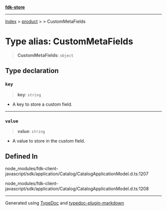 [**fdk-store**](../../../README.md)
***

[Index](../../../API.md) > [product](../../README.md) > [<internal>](../README.md) > CustomMetaFields

# Type alias: CustomMetaFields

> **CustomMetaFields**: `object`

## Type declaration

### `key`

> **key**: `string`

- A key to store a custom field.

***

### `value`

> **value**: `string`

- A value to store in the custom field.

## Defined In

node\_modules/fdk-client-javascript/sdk/application/Catalog/CatalogApplicationModel.d.ts:1207

node\_modules/fdk-client-javascript/sdk/application/Catalog/CatalogApplicationModel.d.ts:1208

***
Generated using [TypeDoc](https://typedoc.org/) and [typedoc-plugin-markdown](https://www.npmjs.com/package/typedoc-plugin-markdown)
